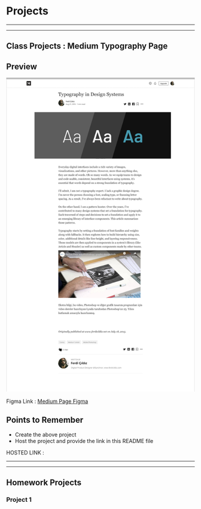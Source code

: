 # Projects

<hr>
<hr>

## Class Projects : Medium Typography Page
## Preview
![image](./Images/Screenshot%202022-09-21%20at%204.37.48%20PM.png)

Figma Link : [Medium Page Figma](https://www.figma.com/file/SdIM8MBoUSkNFw7OyqfbZl/Assignment---1-%5BMedium-Article%5D?node-id=0%3A1)

## Points to Remember
- Create the above project
- Host the project and provide the link in this README file

HOSTED LINK :  

<hr>
<hr>

## Homework Projects

### Project 1
